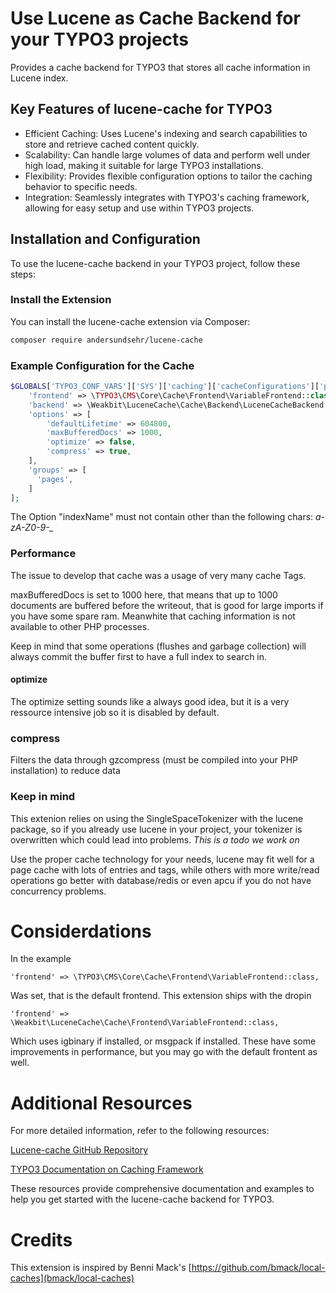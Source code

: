 # Use Lucene as Cache Backend for your TYPO3 projects
Provides a cache backend for TYPO3 that stores all cache information in Lucene index.

## Key Features of lucene-cache for TYPO3 
- Efficient Caching: Uses Lucene's indexing and search capabilities to store and retrieve cached content quickly.
- Scalability: Can handle large volumes of data and perform well under high load, making it suitable for large TYPO3 installations.
- Flexibility: Provides flexible configuration options to tailor the caching behavior to specific needs.
- Integration: Seamlessly integrates with TYPO3's caching framework, allowing for easy setup and use within TYPO3 projects.

## Installation and Configuration
To use the lucene-cache backend in your TYPO3 project, follow these steps:

### Install the Extension
   You can install the lucene-cache extension via Composer:

```sh
composer require andersundsehr/lucene-cache
```

### Example Configuration for the Cache
```php
$GLOBALS['TYPO3_CONF_VARS']['SYS']['caching']['cacheConfigurations']['pages'] = [
    'frontend' => \TYPO3\CMS\Core\Cache\Frontend\VariableFrontend::class,
    'backend' => \Weakbit\LuceneCache\Cache\Backend\LuceneCacheBackend::class,
    'options' => [
        'defaultLifetime' => 604800,
        'maxBufferedDocs' => 1000,
        'optimize' => false,
        'compress' => true,
    ],
    'groups' => [
      'pages',
    ]
];
```

The Option "indexName" must not contain other than the following chars: *a-zA-Z0-9\-_*

### Performance

The issue to develop that cache was a usage of very many cache Tags.

maxBufferedDocs is set to 1000 here, that means that up to 1000 documents are buffered before the writeout, that is good for large imports if you have some spare ram. Meanwhite that caching information is not available to other PHP processes.

Keep in mind that some operations (flushes and garbage collection) will always commit the buffer first to have a full index to search in.


#### optimize

The optimize setting sounds like a always good idea, but it is a very ressource intensive job so it is disabled by default.

### compress

Filters the data through gzcompress (must be compiled into your PHP installation) to reduce data

### Keep in mind 

This extenion relies on using the SingleSpaceTokenizer with the lucene package, so if you already use lucene in your project, your tokenizer is overwritten which could lead into problems.
*This is a todo we work on*

Use the proper cache technology for your needs, lucene may fit well for a page cache with lots of entries and tags, while others with more write/read operations go better with database/redis or even apcu if you do not have concurrency problems.

# Considerdations

In the example
```
'frontend' => \TYPO3\CMS\Core\Cache\Frontend\VariableFrontend::class,
```
Was set, that is the default frontend. This extension ships with the dropin
```
'frontend' => \Weakbit\LuceneCache\Cache\Frontend\VariableFrontend::class,
```

Which uses igbinary if installed, or msgpack if installed. These have some improvements in performance, but you may go with the default frontent as well.

# Additional Resources

For more detailed information, refer to the following resources:

[Lucene-cache GitHub Repository](https://github.com/andersundsehr/lucene-cache)

[TYPO3 Documentation on Caching Framework](https://docs.typo3.org/m/typo3/reference-coreapi/12.4/en-us/ApiOverview/CachingFramework/Index.html****)

These resources provide comprehensive documentation and examples to help you get started with the lucene-cache backend for TYPO3.

# Credits

This extension is inspired by Benni Mack's [https://github.com/bmack/local-caches](bmack/local-caches)
